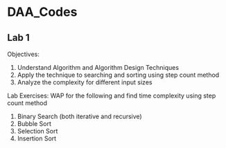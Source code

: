 # DAA_Codes

## Lab 1

Objectives:
1. Understand Algorithm and Algorithm Design Techniques
2. Apply the technique to searching and sorting using step count method
3. Analyze the complexity for different input sizes

Lab Exercises:
WAP for the following and find time complexity using step count method
1. Binary Search (both iterative and recursive)
2. Bubble Sort
3. Selection Sort
4. Insertion Sort
